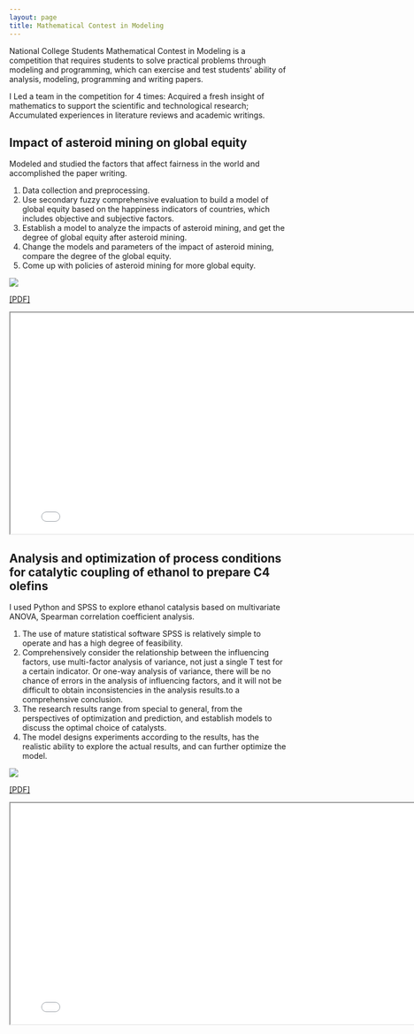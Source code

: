 ```yaml
---
layout: page
title: Mathematical Contest in Modeling
---
```


National College Students Mathematical Contest in Modeling is a competition that requires students to solve practical problems through modeling and programming, which can exercise and test students' ability of analysis, modeling, programming and writing papers. 

I Led a team in the competition for 4 times:
Acquired a fresh insight of mathematics to support the scientific and technological research;
Accumulated experiences in literature reviews and academic writings.

## Impact of asteroid mining on global equity

Modeled and studied the factors that affect fairness in the world and accomplished the paper writing.

1. Data collection and preprocessing. 
2. Use secondary fuzzy comprehensive evaluation to build a model of global equity based on 
the happiness indicators of countries, which includes objective and subjective factors. 
3. Establish a model to analyze the impacts of asteroid mining, and get the degree of global 
equity after asteroid mining. 
4. Change the models and parameters of the impact of asteroid mining, compare the degree of 
the global equity. 
5. Come up with policies of asteroid mining for more global equity.


<!-- Visualization of global equity on a map: -->

<img src="https://zuozuojia.github.io/zuojia/images/cumcm1.png">
<!-- <img src="https://zuozuojia.github.io/zuojia/images/cumcm2.png">
<img src="https://zuozuojia.github.io/zuojia/images/cumcm3.png">
<img src="https://zuozuojia.github.io/zuojia/images/cumcm4.png">
<img src="https://zuozuojia.github.io/zuojia/images/cumcm5.png"> -->

<a href="../1.pdf" target="_blank">[PDF]<a>
<iframe src="../1.pdf" width="800" height="400"></iframe> 

## Analysis and optimization of process conditions for catalytic coupling of ethanol to prepare C4 olefins

I used Python and SPSS to explore ethanol catalysis based on multivariate ANOVA, Spearman correlation coefficient analysis.

1. The use of mature statistical software SPSS is relatively simple to operate and has a high degree of feasibility.
2. Comprehensively consider the relationship between the influencing factors, use multi-factor analysis of variance, not just a single T test for a certain indicator. Or one-way analysis of variance, there will be no chance of errors in the analysis of influencing factors, and it will not be difficult to obtain inconsistencies in the analysis results.to a comprehensive conclusion.
3. The research results range from special to general, from the perspectives of optimization and prediction, and establish models to discuss the optimal choice of catalysts.
4. The model designs experiments according to the results, has the realistic ability to explore the actual results, and can further optimize the model.
<img src="https://zuozuojia.github.io/zuojia/images/cumcm6.png">

<a href="../2.pdf" target="_blank">[PDF]<a>
<iframe src="../2.pdf" width="800" height="400"></iframe> 